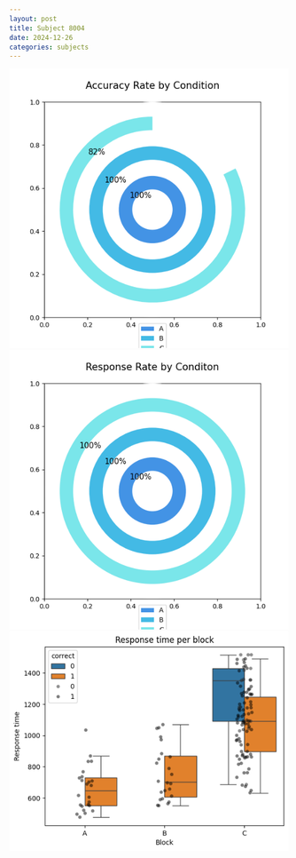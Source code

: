 ```yaml
---
layout: post
title: Subject 8004
date: 2024-12-26
categories: subjects
---
```


![](data/8004/run-8/8004_accuracy_rate.png)
![](data/8004/run-8/8004_response_rate.png)
![](data/8004/run-8/8004_rt.png)
